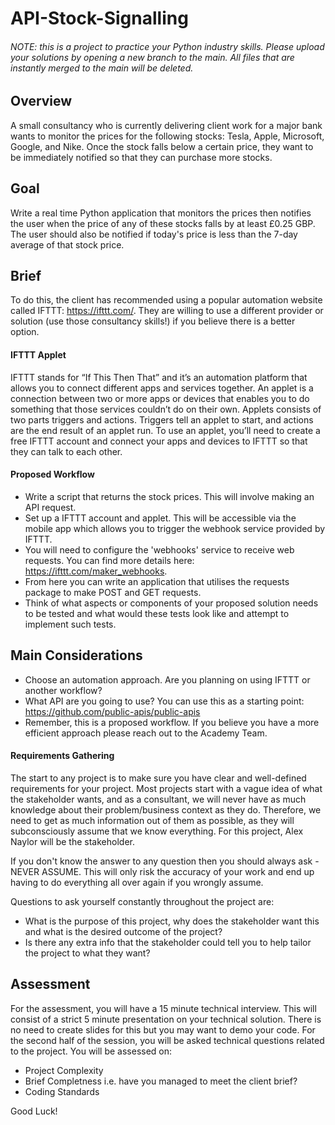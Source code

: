 # API-Stock-Signalling
###### NOTE: this is a project to practice your Python industry skills. Please upload your solutions by opening a new branch to the main. All files that are instantly merged to the main will be deleted. 
## Overview
A small consultancy who is currently delivering client work for a major bank wants to monitor the prices for the following stocks: Tesla, Apple, Microsoft, Google, and Nike. Once the stock falls below a certain price, they want to be immediately notified so that they can purchase more stocks. 
## Goal
Write a real time Python application that monitors the prices then notifies the user when the price of any of these stocks falls by at least £0.25 GBP. The user should also be notified if today's price is less than the 7-day average of that stock price.
## Brief
To do this, the client has recommended using a popular automation website called IFTTT: https://ifttt.com/. They are willing to use a different provider or solution (use those consultancy skills!) if you believe there is a better option.
#### IFTTT Applet

IFTTT stands for “If This Then That” and it’s an automation platform that allows you to connect different apps and services together. An applet is a connection between two or more apps or devices that enables you to do something that those services couldn’t do on their own. Applets consists of two parts triggers and actions. Triggers tell an applet to start, and actions are the end result of an applet run. To use an applet, you’ll need to create a free IFTTT account and connect your apps and devices to IFTTT so that they can talk to each other.

#### Proposed Workflow
- Write a script that returns the stock prices. This will involve making an API request.
- Set up a IFTTT account and applet. This will be accessible via the mobile app which allows you to trigger the webhook service provided by IFTTT.
- You will need to configure the 'webhooks' service to receive web requests. You can find more details here: https://ifttt.com/maker_webhooks. 
- From here you can write an application that utilises the requests package to make POST and GET requests.
- Think of what aspects or components of your proposed solution needs to be tested and what would these tests look like and attempt to implement such tests.

## Main Considerations
- Choose an automation approach. Are you planning on using IFTTT or another workflow?
- What API are you going to use? You can use this as a starting point: https://github.com/public-apis/public-apis
- Remember, this is a proposed workflow. If you believe you have a more efficient approach please reach out to the Academy Team.
#### Requirements Gathering
The start to any project is to make sure you have clear and well-defined requirements for your project. Most projects start with a vague idea of what the stakeholder wants, and as a consultant, we will never have as much knowledge about their problem/business context as they do. Therefore, we need to get as much information out of them as possible, as they will subconsciously assume that we know everything. For this project, Alex Naylor will be the stakeholder.

If you don't know the answer to any question then you should always ask - NEVER ASSUME. This will only risk the accuracy of your work and end up having to do everything all over again if you wrongly assume.

Questions to ask yourself constantly throughout the project are:

- What is the purpose of this project, why does the stakeholder want this and what is the desired outcome of the project?
- Is there any extra info that the stakeholder could tell you to help tailor the project to what they want?

## Assessment
For the assessment, you will have a 15 minute technical interview. This will consist of a strict 5 minute presentation on your technical solution. There is no need to create slides for this but you may want to demo your code. For the second half of the session, you will be asked technical questions related to the project. You will be assessed on: 
- Project Complexity
- Brief Completness i.e. have you managed to meet the client brief?
- Coding Standards

Good Luck!
